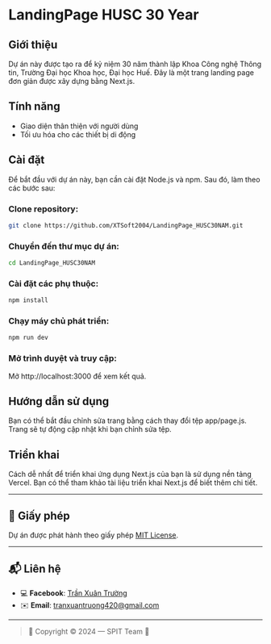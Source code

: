 # LandingPage HUSC 30 Year

## Giới thiệu

Dự án này được tạo ra để kỷ niệm 30 năm thành lập Khoa Công nghệ Thông tin, Trường Đại học Khoa học, Đại học Huế. Đây là một trang landing page đơn giản được xây dựng bằng Next.js.

## Tính năng
- Giao diện thân thiện với người dùng
- Tối ưu hóa cho các thiết bị di động

## Cài đặt

Để bắt đầu với dự án này, bạn cần cài đặt Node.js và npm. Sau đó, làm theo các bước sau:

### Clone repository:

```bash
git clone https://github.com/XTSoft2004/LandingPage_HUSC30NAM.git
```

### Chuyển đến thư mục dự án:
```bash
cd LandingPage_HUSC30NAM
```

### Cài đặt các phụ thuộc:

```bash
npm install
```

### Chạy máy chủ phát triển:

```bash
npm run dev
```

### Mở trình duyệt và truy cập:

Mở http://localhost:3000 để xem kết quả.

## Hướng dẫn sử dụng

Bạn có thể bắt đầu chỉnh sửa trang bằng cách thay đổi tệp app/page.js.
Trang sẽ tự động cập nhật khi bạn chỉnh sửa tệp.
## Triển khai

Cách dễ nhất để triển khai ứng dụng Next.js của bạn là sử dụng nền tảng Vercel. Bạn có thể tham khảo tài liệu triển khai Next.js để biết thêm chi tiết.

---

## 📄 Giấy phép

Dự án được phát hành theo giấy phép [MIT License](LICENSE).

---

## 📬 Liên hệ

- 💻 **Facebook**: [Trần Xuân Trường](https://www.facebook.com/xuantruong.war.clone.code)  
- ✉️ **Email**: tranxuantruong420@gmail.com

---

> 🧠 Copyright © 2024 — SPIT Team 💙
